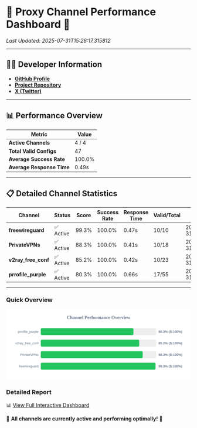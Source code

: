 # 🌟 Proxy Channel Performance Dashboard 🌟

_Last Updated: 2025-07-31T15:26:17.315812_

---

## 👩‍💻 Developer Information

- **[GitHub Profile](https://github.com/4n0nymou3)**  
- **[Project Repository](https://github.com/4n0nymou3/multi-proxy-config-fetcher)**  
- **[X (Twitter)](https://x.com/4n0nymou3)**  

---

## 📊 Performance Overview

| Metric                | Value       |
|-----------------------|-------------|
| **Active Channels**   | 4 / 4       |
| **Total Valid Configs** | 47          |
| **Average Success Rate** | 100.0%      |
| **Average Response Time** | 0.49s       |

---

## 📋 Detailed Channel Statistics

| Channel          | Status     | Score  | Success Rate | Response Time | Valid/Total | Last Success               |
|------------------|------------|--------|--------------|---------------|-------------|----------------------------|
| **freewireguard**  | ✅ Active  | 99.3%  | 100.0% | 0.47s         | 10/10       | 2025-07-31T15:26:17.313920 |
| **PrivateVPNs**  | ✅ Active  | 88.3%  | 100.0% | 0.41s         | 10/18       | 2025-07-31T15:26:16.818340 |
| **v2ray_free_conf**  | ✅ Active  | 85.2%  | 100.0% | 0.42s         | 10/23       | 2025-07-31T15:26:16.368614 |
| **prrofile_purple**  | ✅ Active  | 80.3%  | 100.0% | 0.66s         | 17/55       | 2025-07-31T15:26:15.848620 |

---

### Quick Overview
<div align="center">
  <a href="https://raw.githubusercontent.com/nullluser/NullRepo/refs/heads/main/assets/channel_stats_chart.svg">
    <img src="https://raw.githubusercontent.com/nullluser/NullRepo/refs/heads/main/assets/channel_stats_chart.svg" alt="Source Performance Statistics" width="800">
  </a>
</div>

### Detailed Report
📊 [View Full Interactive Dashboard](https://htmlpreview.github.io/?https://github.com/nullluser/NullRepo/blob/main/assets/performance_report.html)

🎉 **All channels are currently active and performing optimally!** 🎉
